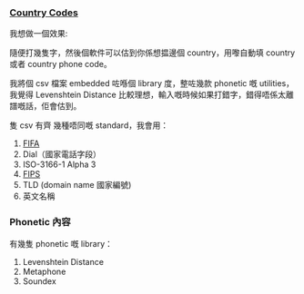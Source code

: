 ﻿### [Country Codes](https://github.com/datasets/country-codes/blob/master/data/country-codes.csv)
我想做一個效果:

隨便打幾隻字，然後個軟件可以估到你係想揾邊個 country，用嚟自動填 country 或者 country phone code。

我將個 csv 檔案 embedded 咗喺個 library 度，整咗幾款 phonetic 嘅 utilities，我覺得 Levenshtein Distance 比較理想，輸入嘅時候如果打錯字，錯得唔係太離譜嘅話，佢會估到。

隻 csv 有齊 幾種唔同嘅 standard，我會用：

1. [FIFA](https://en.wikipedia.org/wiki/List_of_FIFA_country_codes)
2. Dial（國家電話字段）
3. ISO-3166-1 Alpha 3
4. [FIPS](https://www.geodatasource.com/resources/tutorials/international-country-code-fips-versus-iso-3166/#:~:text=International%20Country%20Code%20is%20a,10%2D4%20and%20many%20more.)
5. TLD (domain name 國家編號)
6. 英文名稱



### Phonetic 內容
有幾隻 phonetic 嘅 library：

1. Levenshtein Distance
2. Metaphone
3. Soundex

